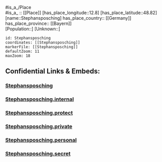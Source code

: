 ﻿---
location: [48.82,12.8] 
mapzoom: [7,12] 
mapmarker: city 
type: City
tags:
- geo/City


SpocWebEntityId: 34559
isDeleted: false
confidential: public

---
#is_a_/Place  
#is_a_ :: [[Place]] 
[has_place_longitude::12.8] 
[has_place_latitude::48.82] 
[name::Stephansposching] 
has_place_country:: [[Germany]]  
has_place_province:: [[Bayern]]  
[Population::] 
[Unknown::] 


```leaflet
id: Stephansposching
coordinates: [[Stephansposching]] 
markerFile: [[Stephansposching]] 
defaultZoom: 11 
maxZoom: 18
```


## Confidential Links & Embeds: 

### [Stephansposching](/_public/Earth/Continent/Europe/Europe~Central/Germany/Germany~West/Bayern/counties~Bayern/Deggendorf/cities~Deggendorf/Stephansposching.md) 

### [Stephansposching.internal](/_internal/Earth/Continent/Europe/Europe~Central/Germany/Germany~West/Bayern/counties~Bayern/Deggendorf/cities~Deggendorf/Stephansposching.internal.md) 

### [Stephansposching.protect](/_protect/Earth/Continent/Europe/Europe~Central/Germany/Germany~West/Bayern/counties~Bayern/Deggendorf/cities~Deggendorf/Stephansposching.protect.md) 

### [Stephansposching.private](/_private/Earth/Continent/Europe/Europe~Central/Germany/Germany~West/Bayern/counties~Bayern/Deggendorf/cities~Deggendorf/Stephansposching.private.md) 

### [Stephansposching.personal](/_personal/Earth/Continent/Europe/Europe~Central/Germany/Germany~West/Bayern/counties~Bayern/Deggendorf/cities~Deggendorf/Stephansposching.personal.md) 

### [Stephansposching.secret](/_secret/Earth/Continent/Europe/Europe~Central/Germany/Germany~West/Bayern/counties~Bayern/Deggendorf/cities~Deggendorf/Stephansposching.secret.md) 
